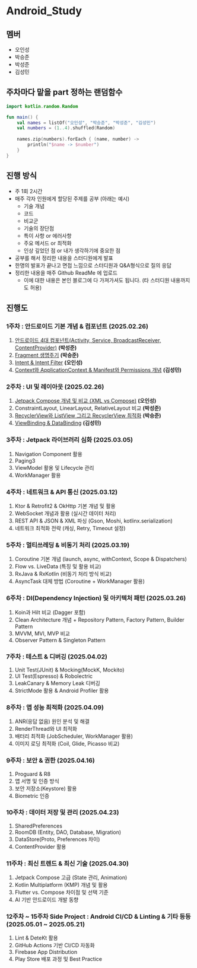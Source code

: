 # Android_Study

## 멤버
- 오인성
- 박승준
- 박성준
- 김성민

## 주차마다 맡을 part 정하는 랜덤함수
```kotlin
import kotlin.random.Random

fun main() {
    val names = listOf("오인성", "박승준", "박성준", "김성민")
    val numbers = (1..4).shuffled(Random)
    
    names.zip(numbers).forEach { (name, number) ->
        println("$name -> $number")
    }
}

```

## 진행 방식
- 주 1회 2시간
- 매주 각자 인원에게 할당된 주제를 공부 (아래는 예시)
    - 기술 개념
    - 코드
    - 비교군
    - 기술의 장단점
    - 특이 사항 or 에러사항
    - 주요 메서드 or 최적화
    - 인상 깊었던 점 or 내가 생각하기에 중요한 점
- 공부를 해서 정리한 내용을 스터디원에게 발표
- 한명의 발표가 끝나고 면접 느낌으로 스터디원과 Q&A형식으로 질의 응답
- 정리한 내용을 매주 Github ReadMe 에 업로드
    - 이에 대한 내용은 본인 블로그에 다 가져가셔도 됩니다. (타 스터디원 내용까지도 허용)

## 진행도

### **1주차 : 안드로이드 기본 개념 & 컴포넌트 (2025.02.26)**
1. [안드로이드 4대 컴포넌트(Activity, Service, BroadcastReceiver, ContentProvider)](https://quartz-durian-a00.notion.site/4-1a17ecadafa1804881aee3e9a4234d04?pvs=4)    **(박성준)**
2. [Fragment 생명주기](https://www.notion.so/Fragment-Lifecycle-1a3c13dbbe2c802d840be500b996ea80?pvs=4) **(박승준)**
3. [Intent & Intent Filter](https://superohinsung.tistory.com/100) **(오인성)**
4. [Context와 ApplicationContext & Manifest와 Permissions 개념](https://carbonated-raptorex-0ab.notion.site/1-4-Context-ApplicationContext-Manifest-Permissions-1a3446854ab980568da7d11fbcc8d905) **(김성민)**

### **2주차 : UI 및 레이아웃 (2025.02.26)**
1. [Jetpack Compose 개념 및 비교 (XML vs Compose)](https://superohinsung.tistory.com/376) **(오인성)**
2. ConstraintLayout, LinearLayout, RelativeLayout 비교 **(박성준)**
3. [RecyclerView와 ListView 그리고 RecyclerView 최적화](https://lean-share-b37.notion.site/RecyclerView-ListView-1a3c13dbbe2c802495e7c06c911080cc?pvs=4) **(박승준)**
4. [ViewBinding & DataBinding](https://carbonated-raptorex-0ab.notion.site/2-4-ViewBinding-DataBinding-1a3446854ab98096bd8ec96da3e82850) **(김성민)**

### **3주차 : Jetpack 라이브러리 심화 (2025.03.05)**
1. Navigation Component 활용
2. Paging3
3. ViewModel 활용 및 Lifecycle 관리
4. WorkManager 활용

### **4주차 : 네트워크 & API 통신 (2025.03.12)**
1. Ktor & Retrofit2 & OkHttp 기본 개념 및 활용
2. WebSocket 개념과 활용 (실시간 데이터 처리)
3. REST API & JSON & XML 파싱 (Gson, Moshi, kotlinx.serialization)
4. 네트워크 최적화 전략 (캐싱, Retry, Timeout 설정)

### **5주차 : 멀티쓰레딩 & 비동기 처리 (2025.03.19)**
1. Coroutine 기본 개념 (launch, async, withContext, Scope & Dispatchers)
2. Flow vs. LiveData (특징 및 활용 비교)
3. RxJava & RxKotlin (비동기 처리 방식 비교)
4. AsyncTask 대체 방법 (Coroutine + WorkManager 활용)

### **6주차 : DI(Dependency Injection) 및 아키텍처 패턴 (2025.03.26)**
1. Koin과 Hilt 비교 (Dagger 포함)
2. Clean Architecture 개념 + Repository Pattern, Factory Pattern, Builder Pattern
3. MVVM, MVI, MVP 비교
4. Observer Pattern & Singleton Pattern

### **7주차 : 테스트 & 디버깅 (2025.04.02)**
1. Unit Test(JUnit) & Mocking(MockK, Mockito)
2. UI Test(Espresso) & Robolectric
3. LeakCanary & Memory Leak 디버깅
4. StrictMode 활용 & Android Profiler 활용

### **8주차 : 앱 성능 최적화 (2025.04.09)**
1. ANR(응답 없음) 원인 분석 및 해결
2. RenderThread와 UI 최적화
3. 배터리 최적화 (JobScheduler, WorkManager 활용)
4. 이미지 로딩 최적화 (Coil, Glide, Picasso 비교)

### **9주차 : 보안 & 권한 (2025.04.16)**
1. Proguard & R8
2. 앱 서명 및 인증 방식
3. 보안 저장소(Keystore) 활용
4. Biometric 인증

### **10주차 : 데이터 저장 및 관리 (2025.04.23)**
1. SharedPreferences
2. RoomDB (Entity, DAO, Database, Migration)
3. DataStore(Proto, Preferences 차이)
4. ContentProvider 활용

### **11주차 : 최신 트렌드 & 최신 기술 (2025.04.30)**
1. Jetpack Compose 고급 (State 관리, Animation)
2. Kotlin Multiplatform (KMP) 개념 및 활용
3. Flutter vs. Compose 차이점 및 선택 기준
4. AI 기반 안드로이드 개발 동향

### **12주차 ~ 15주차 Side Project : Android CI/CD & Linting & 기타 등등 (2025.05.01 ~ 2025.05.21)**
1. Lint & DeteKt 활용
2. GitHub Actions 기반 CI/CD 자동화
3. Firebase App Distribution
4. Play Store 배포 과정 및 Best Practice
